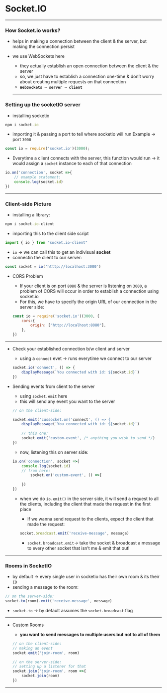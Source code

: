 # Socket.IO

---

### How Socket.io works?

- helps in making a connection between the client & the server, but making the connection persist
- we use WebSockets here
    - they actually establish an open connection between the client & the server
    - so, we just have to establish a connection one-time & don’t worry about creating multiple requests on that connection
    - **`WebSockets ⇒ server ⇒ client`**
    
    ---
    

### Setting up the socketIO server

- installing socketio

```jsx
npm i socket.io
```

- importing it & passing a port to tell where socketio will run 
Example → port `3000`

```jsx
const io = require('socket.io')(3000);
```

- Everytime a client connects with the server, this function would run → it would assign a `socket` instance to each of that connection

```jsx
io.on('connection', socket =>{
	// example statement:  
	console.log(socket.id)
})
```

---

### Client-side Picture

- installing a library:

```jsx
npm i socket.io-client
```

- importing this to the client side script

```jsx
import { io } from "socket.io-client"
```

- `io` → we can call this to get an indivisual **socket**
- connectin the client to our server:

```jsx
const socket = io('htttp://localhost:3000')
```

- CORS Problem
    - If your client is on port `8080` & the server is listening on `3000`, a problem of CORS will occur in order to establish a connection using socket.io
    - For this, we have to specify the origin URL of our connection in the server side:
    
    ```jsx
    const io = require('socket.io')(3000, {
        cors:{
            origin: ["http://localhost:8080"],
        },
    })
    ```
    

---

- Check your established connection b/w client and server
    - using a `connect` evet → runs everytime we connect to our server
    
    ```jsx
    socket.io('connect', () => {
    	displayMessage(`You connected with id: ${socket.id}`)
    })
    ```
    
- Sending events from client to the server
    - using `socket.emit` here
    - this will send any event you want to the server
    
    ```jsx
    // on the client-side:
    
    socket.emit('cussocket.on('connect', () => {
    	displayMessage(`You connected with id: ${socket.id}`)
      
    	// this one:
    	socket.emit('custom-event', /* anything you wish to send */)
    })
    ```
    
    - now, listening this on server side:
    
    ```jsx
    io.on('connection', socket =>{
        console.log(socket.id)
        // from here:
    		socket.on('custom-event', () =>{
            
        })
    })
    ```
    
    - when we do `io.emit()` in the server side, it will send a request to all the clients, including the client that made the request in the first place
        - If we wanna send request to the clients, expect the client that made the request:
        
        ```jsx
        socket.broadcast.emit('receive-message', message)
        ```
        
        - `socket.broadcast.emit`→ take the socket & broadcast a message to every other socket that isn’t me & emit that out!

---

### Rooms in SocketIO

- by default → every single user in socketio has their own room & its their `ID`
- sending a message to the room:

```jsx
// on the server-side:
socket.to(room).emit('receive-message', message)
```

- `socket.to` → by default assumes the `socket.broadcast` flag

---

- Custom Rooms
    - **you want to send messages to multiple users but not to all of them**
    
    ```jsx
    // on the client-side:
    // making an event
    socket.emit('join-room', room)
    
    // on the server-side:
    // setting up a listener for that
    socket.join('join-room', room =>{
    	socket.join(room)
    })
    ```
    

---